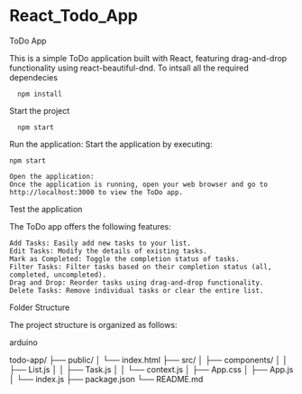 # React_Todo_App

ToDo App

This is a simple ToDo application built with React, featuring drag-and-drop functionality using react-beautiful-dnd.
To intsall all the required dependecies

      npm install

Start the project

      npm start

Run the application:
Start the application by executing:

    npm start

    Open the application:
    Once the application is running, open your web browser and go to http://localhost:3000 to view the ToDo app.

Test the application

The ToDo app offers the following features:

    Add Tasks: Easily add new tasks to your list.
    Edit Tasks: Modify the details of existing tasks.
    Mark as Completed: Toggle the completion status of tasks.
    Filter Tasks: Filter tasks based on their completion status (all, completed, uncompleted).
    Drag and Drop: Reorder tasks using drag-and-drop functionality.
    Delete Tasks: Remove individual tasks or clear the entire list.

Folder Structure

The project structure is organized as follows:

arduino

todo-app/
  ├── public/
  │   └── index.html
  ├── src/
  │   ├── components/
  │   │   ├── List.js
  │   │   ├── Task.js
  │   │   └── context.js
  │   ├── App.css
  │   ├── App.js
  │   └── index.js
  ├── package.json
  └── README.md
